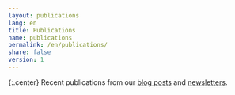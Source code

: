 ```yaml
---
layout: publications
lang: en
title: Publications
name: publications
permalink: /en/publications/
share: false
version: 1
---
```

{:.center}
Recent publications from our [blog posts][] and [newsletters][].

[blog posts]: /en/blog/
[newsletters]: /en/newsletters/
